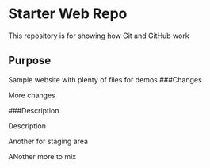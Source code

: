 # Starter Web Repo

This repository is for showing how Git and GitHub work

## Purpose

Sample website with plenty of files for demos
###Changes

More changes

###Description

Description

Another for staging area

ANother more to mix